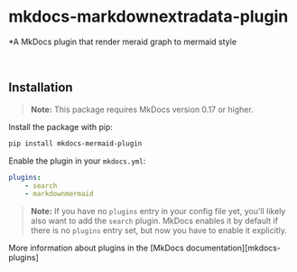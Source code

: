 # mkdocs-markdownextradata-plugin

*A MkDocs plugin that render meraid graph to mermaid style



<br/>

## Installation

> **Note:** This package requires MkDocs version 0.17 or higher. 

Install the package with pip:

```bash
pip install mkdocs-mermaid-plugin
```

Enable the plugin in your `mkdocs.yml`:

```yaml
plugins:
    - search
    - markdownmermaid
```

> **Note:** If you have no `plugins` entry in your config file yet, you'll likely also want to add the `search` plugin. MkDocs enables it by default if there is no `plugins` entry set, but now you have to enable it explicitly.

More information about plugins in the [MkDocs documentation][mkdocs-plugins]

<br/>
